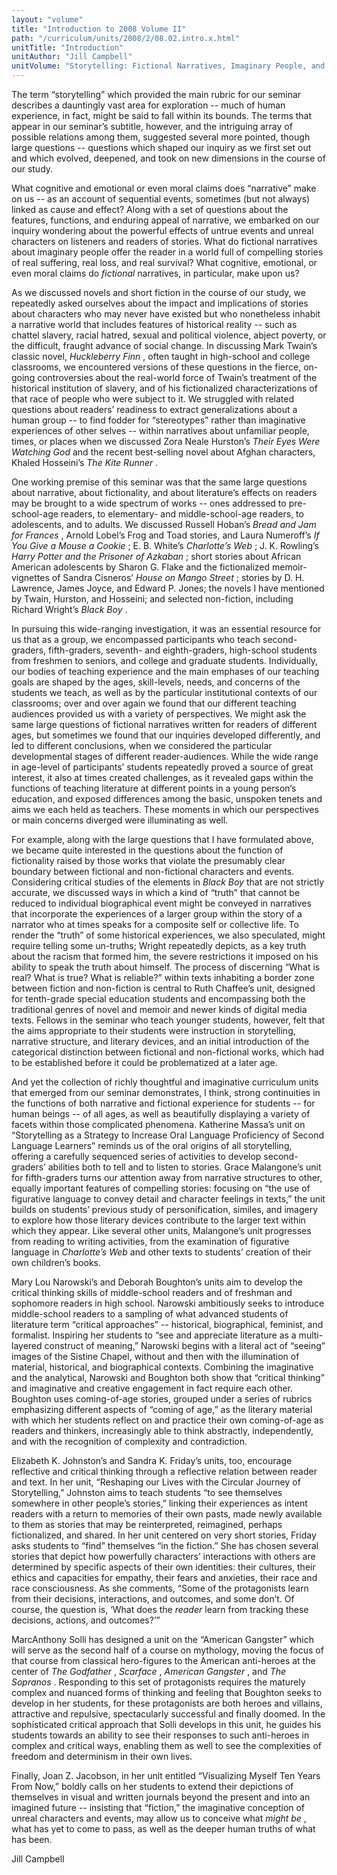 ```yaml
---
layout: "volume"
title: "Introduction to 2008 Volume II"
path: "/curriculum/units/2008/2/08.02.intro.x.html"
unitTitle: "Introduction"
unitAuthor: "Jill Campbell"
unitVolume: "Storytelling: Fictional Narratives, Imaginary People, and the Reader's Real Life"
---
```

<body>
 <p>
  The term “storytelling” which provided the main rubric for our seminar describes a dauntingly vast area for exploration -- much of human experience, in fact, might be said to fall within its bounds. The terms that appear in our seminar’s subtitle, however, and the intriguing array of possible relations among them, suggested several more pointed, though large questions -- questions which shaped our inquiry as we first set out and which evolved, deepened, and took on new dimensions in the course of our study.
 </p>
<p>
  What cognitive and emotional or even moral claims does “narrative” make on us -- as an account of sequential events, sometimes (but not always) linked as cause and effect? Along with a set of questions about the features, functions, and enduring appeal of narrative, we embarked on our inquiry wondering about the powerful effects of untrue events and unreal characters on listeners and readers of stories. What do fictional narratives about imaginary people offer the reader in a world full of compelling stories of real suffering, real loss, and real survival? What cognitive, emotional, or even moral claims do
  <i>
   fictional
  </i>
  narratives, in particular, make upon us?
 </p>
<p>
  As we discussed novels and short fiction in the course of our study, we repeatedly asked ourselves about the impact and implications of stories about characters who may never have existed but who nonetheless inhabit a narrative world that includes features of historical reality -- such as chattel slavery, racial hatred, sexual and political violence, abject poverty, or the difficult, fraught advance of social change. In discussing Mark Twain’s classic novel,
  <i>
   Huckleberry Finn
  </i>
  , often taught in high-school and college classrooms, we encountered versions of these questions in the fierce, on-going controversies about the real-world force of Twain’s treatment of the historical institution of slavery, and of his fictionalized characterizations of that race of people who were subject to it. We struggled with related questions about readers’ readiness to extract generalizations about a human group -- to find fodder for “stereotypes” rather than imaginative experiences of other selves -- within narratives about unfamiliar people, times, or places when we discussed Zora Neale Hurston’s
  <i>
   Their Eyes Were Watching God
  </i>
  and the recent best-selling novel about Afghan characters, Khaled Hosseini’s
  <i>
   The Kite Runner
  </i>
  .
 </p>
<p>
  One working premise of this seminar was that the same large questions about narrative, about fictionality, and about literature’s effects on readers may be brought to a wide spectrum of works -- ones addressed to pre-school-age readers, to elementary- and middle-school-age readers, to adolescents, and to adults. We discussed Russell Hoban’s
  <i>
   Bread and Jam for Frances
  </i>
  , Arnold Lobel’s Frog and Toad stories, and Laura Numeroff’s
  <i>
   If You Give a Mouse a Cookie
  </i>
  ; E. B. White’s
  <i>
   Charlotte’s Web
  </i>
  ; J. K. Rowling’s
  <i>
   Harry Potter and the Prisoner of Azkaban
  </i>
  ; short stories about African American adolescents by Sharon G. Flake and the fictionalized memoir-vignettes of Sandra Cisneros’
  <i>
   House on Mango Street
  </i>
  ; stories by D. H. Lawrence, James Joyce, and Edward P. Jones; the novels I have mentioned by Twain, Hurston, and Hosseini; and selected non-fiction, including Richard Wright’s
  <i>
   Black Boy
  </i>
  .
 </p>
<p>
  In pursuing this wide-ranging investigation, it was an essential resource for us that as a group, we encompassed participants who teach second-graders, fifth-graders, seventh- and eighth-graders, high-school students from freshmen to seniors, and college and graduate students. Individually, our bodies of teaching experience and the main emphases of our teaching goals are shaped by the ages, skill-levels, needs, and concerns of the students we teach, as well as by the particular institutional contexts of our classrooms; over and over again we found that our different teaching audiences provided us with a variety of perspectives. We might ask the same large questions of fictional narratives written for readers of different ages, but sometimes we found that our inquiries developed differently, and led to different conclusions, when we considered the particular developmental stages of different reader-audiences. While the wide range in age-level of participants’ students repeatedly proved a source of great interest, it also at times created challenges, as it revealed gaps within the functions of teaching literature at different points in a young person’s education, and exposed differences among the basic, unspoken tenets and aims we each held as teachers. These moments in which our perspectives or main concerns diverged were illuminating as well.
 </p>
<p>
  For example, along with the large questions that I have formulated above, we became quite interested in the questions about the function of fictionality raised by those works that violate the presumably clear boundary between fictional and non-fictional characters and events. Considering critical studies of the elements in
  <i>
   Black Boy
  </i>
  that are not strictly accurate, we discussed ways in which a kind of “truth” that cannot be reduced to individual biographical event might be conveyed in narratives that incorporate the experiences of a larger group within the story of a narrator who at times speaks for a composite self or collective life. To render the “truth” of some historical experiences, we also speculated, might require telling some un-truths; Wright repeatedly depicts, as a key truth about the racism that formed him, the severe restrictions it imposed on his ability to speak the truth about himself. The process of discerning “What is real? What is true? What is reliable?” within texts inhabiting a border zone between fiction and non-fiction is central to Ruth Chaffee’s unit, designed for tenth-grade special education students and encompassing both the traditional genres of novel and memoir and newer kinds of digital media texts. Fellows in the seminar who teach younger students, however, felt that the aims appropriate to their students were instruction in storytelling, narrative structure, and literary devices, and an initial introduction of the categorical distinction between fictional and non-fictional works, which had to be established before it could be problematized at a later age.
 </p>
<p>
  And yet the collection of richly thoughtful and imaginative curriculum units that emerged from our seminar demonstrates, I think, strong continuities in the functions of both narrative and fictional experience for students -- for human beings -- of all ages, as well as beautifully displaying a variety of facets within those complicated phenomena. Katherine Massa’s unit on “Storytelling as a Strategy to Increase Oral Language Proficiency of Second Language Learners” reminds us of the oral origins of all storytelling, offering a carefully sequenced series of activities to develop second-graders’ abilities both to tell and to listen to stories. Grace Malangone’s unit for fifth-graders turns our attention away from narrative structures to other, equally important features of compelling stories: focusing on “the use of figurative language to convey detail and character feelings in texts,” the unit builds on students’ previous study of personification, similes, and imagery to explore how those literary devices contribute to the larger text within which they appear. Like several other units, Malangone’s unit progresses from reading to writing activities, from the examination of figurative language in
  <i>
   Charlotte’s Web
  </i>
  and other texts to students’ creation of their own children’s books.
 </p>
<p>
  Mary Lou Narowski’s and Deborah Boughton’s units aim to develop the critical thinking skills of middle-school readers and of freshman and sophomore readers in high school. Narowski ambitiously seeks to introduce middle-school readers to a sampling of what advanced students of literature term “critical approaches” -- historical, biographical, feminist, and formalist. Inspiring her students to “see and appreciate literature as a multi-layered construct of meaning,” Narowski begins with a literal act of “seeing” images of the Sistine Chapel, without and then with the illumination of material, historical, and biographical contexts. Combining the imaginative and the analytical, Narowski and Boughton both show that “critical thinking” and imaginative and creative engagement in fact require each other. Boughton uses coming-of-age stories, grouped under a series of rubrics emphasizing different aspects of “coming of age,” as the literary material with which her students reflect on and practice their own coming-of-age as readers and thinkers, increasingly able to think abstractly, independently, and with the recognition of complexity and contradiction.
 </p>
<p>
  Elizabeth K. Johnston’s and Sandra K. Friday’s units, too, encourage reflective and critical thinking through a reflective relation between reader and text. In her unit, “Reshaping our Lives with the Circular Journey of Storytelling,” Johnston aims to teach students “to see themselves somewhere in other people’s stories,” linking their experiences as intent readers with a return to memories of their own pasts, made newly available to them as stories that may be reinterpreted, reimagined, perhaps fictionalized, and shared. In her unit centered on very short stories, Friday asks students to “find” themselves “in the fiction.” She has chosen several stories that depict how powerfully characters’ interactions with others are determined by specific aspects of their own identities: their cultures, their ethics and capacities for empathy, their fears and anxieties, their race and race consciousness. As she comments, “Some of the protagonists learn from their decisions, interactions, and outcomes, and some don’t. Of course, the question is, ‘What does the
  <i>
   reader
  </i>
  learn from tracking these decisions, actions, and outcomes?’”
 </p>
<p>
  MarcAnthony Solli has designed a unit on the “American Gangster” which will serve as the second half of a course on mythology, moving the focus of that course from classical hero-figures to the American anti-heroes at the center of
  <i>
   The Godfather
  </i>
  ,
  <i>
   Scarface
  </i>
  ,
  <i>
   American Gangster
  </i>
  , and
  <i>
   The Sopranos
  </i>
  . Responding to this set of protagonists requires the maturely complex and nuanced forms of thinking and feeling that Boughton seeks to develop in her students, for these protagonists are both heroes and villains, attractive and repulsive, spectacularly successful and finally doomed. In the sophisticated critical approach that Solli develops in this unit, he guides his students towards an ability to see their responses to such anti-heroes in complex and critical ways, enabling them as well to see the complexities of freedom and determinism in their own lives.
 </p>
<p>
  Finally, Joan Z. Jacobson, in her unit entitled “Visualizing Myself Ten Years From Now,” boldly calls on her students to extend their depictions of themselves in visual and written journals beyond the present and into an imagined future -- insisting that “fiction,” the imaginative conception of unreal characters and events, may allow us to conceive what
  <i>
   might be
  </i>
  , what has yet to come to pass, as well as the deeper human truths of what has been.
 </p>
<p>
  Jill Campbell
 </p>




</body>